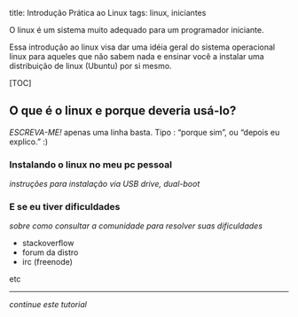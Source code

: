 title: Introdução Prática ao Linux
tags: linux, iniciantes

O linux é um sistema muito adequado para um programador iniciante.

Essa introdução ao linux visa dar uma idéia geral do sistema operacional linux
para aqueles que não sabem nada e ensinar você a instalar uma distribuição de
linux (Ubuntu) por si mesmo.

[TOC]

## O que é o linux e porque deveria usá-lo?

*ESCREVA-ME!* apenas uma linha basta. Tipo : “porque sim”, ou “depois eu explico.” :)

### Instalando o linux no meu pc pessoal

*instruções para instalação via USB drive, dual-boot*

### E se eu tiver dificuldades

*sobre como consultar a comunidade para resolver suas dificuldades*

* stackoverflow
* forum da distro
* irc (freenode)

etc

* * *

*continue este tutorial*
